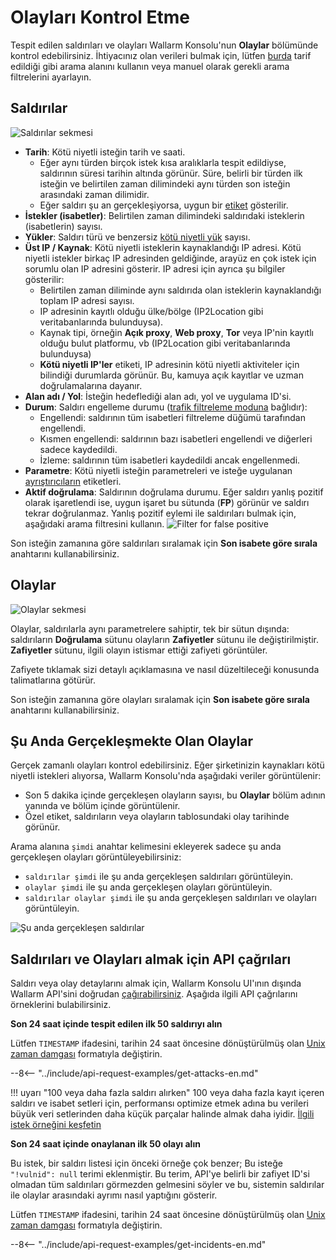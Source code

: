 [link-using-search]:    ../search-and-filters/use-search.md
[link-verify-attack]:   ../events/verify-attack.md

[img-attacks-tab]:      ../../images/user-guides/events/check-attack.png
[img-current-attacks]:  ../../images/glossary/attack-with-one-hit-example.png
[img-incidents-tab]:    ../../images/user-guides/events/incident-vuln.png
[img-vulns-tab]:        ../../images/user-guides/events/check-vulns.png
[img-show-falsepositive]: ../../images/user-guides/events/filter-for-falsepositive.png
[use-search]:             ../search-and-filters/use-search.md
[search-by-attack-status]: ../search-and-filters/use-search.md#search-attacks-by-the-action

# Olayları Kontrol Etme

Tespit edilen saldırıları ve olayları Wallarm Konsolu'nun **Olaylar** bölümünde kontrol edebilirsiniz. İhtiyacınız olan verileri bulmak için, lütfen [burda][use-search] tarif edildiği gibi arama alanını kullanın veya manuel olarak gerekli arama filtrelerini ayarlayın.

## Saldırılar

![Saldırılar sekmesi][img-attacks-tab]

* **Tarih**: Kötü niyetli isteğin tarih ve saati.
    * Eğer aynı türden birçok istek kısa aralıklarla tespit edildiyse, saldırının süresi tarihin altında görünür. Süre, belirli bir türden ilk isteğin ve belirtilen zaman dilimindeki aynı türden son isteğin arasındaki zaman dilimidir. 
    * Eğer saldırı şu an gerçekleşiyorsa, uygun bir [etiket](#events-that-are-currently-happening) gösterilir.
* **İstekler (isabetler)**: Belirtilen zaman dilimindeki saldırıdaki isteklerin (isabetlerin) sayısı. 
* **Yükler**: Saldırı türü ve benzersiz [kötü niyetli yük](../../glossary-en.md#malicious-payload) sayısı. 
* **Üst IP / Kaynak**: Kötü niyetli isteklerin kaynaklandığı IP adresi. Kötü niyetli istekler birkaç IP adresinden geldiğinde, arayüz en çok istek için sorumlu olan IP adresini gösterir. IP adresi için ayrıca şu bilgiler gösterilir:
     * Belirtilen zaman diliminde aynı saldırıda olan isteklerin kaynaklandığı toplam IP adresi sayısı. 
     * IP adresinin kayıtlı olduğu ülke/bölge (IP2Location gibi veritabanlarında bulunduysa).
     * Kaynak tipi, örneğin **Açık proxy**, **Web proxy**, **Tor** veya IP'nin kayıtlı olduğu bulut platformu, vb (IP2Location gibi veritabanlarında bulunduysa)
     * **Kötü niyetli IP'ler** etiketi, IP adresinin kötü niyetli aktiviteler için bilindiği durumlarda görünür. Bu, kamuya açık kayıtlar ve uzman doğrulamalarına dayanır.
* **Alan adı / Yol**: İsteğin hedeflediği alan adı, yol ve uygulama ID'si.
* **Durum**: Saldırı engelleme durumu ([trafik filtreleme moduna](../../admin-en/configure-wallarm-mode.md) bağlıdır):
     * Engellendi: saldırının tüm isabetleri filtreleme düğümü tarafından engellendi.
     * Kısmen engellendi: saldırının bazı isabetleri engellendi ve diğerleri sadece kaydedildi.
     * İzleme: saldırının tüm isabetleri kaydedildi ancak engellenmedi.
* **Parametre**: Kötü niyetli isteğin parametreleri ve isteğe uygulanan [ayrıştırıcıların](../rules/request-processing.md) etiketleri.
* **Aktif doğrulama**: Saldırının doğrulama durumu. Eğer saldırı yanlış pozitif olarak işaretlendi ise, uygun işaret bu sütunda (**FP**) görünür ve saldırı tekrar doğrulanmaz. Yanlış pozitif eylemi ile saldırıları bulmak için, aşağıdaki arama filtresini kullanın.
    ![Filter for false positive][img-show-falsepositive]

Son isteğin zamanına göre saldırıları sıralamak için **Son isabete göre sırala** anahtarını kullanabilirsiniz.

## Olaylar

![Olaylar sekmesi][img-incidents-tab]

Olaylar, saldırılarla aynı parametrelere sahiptir, tek bir sütun dışında: saldırıların **Doğrulama** sütunu olayların **Zafiyetler** sütunu ile değiştirilmiştir. **Zafiyetler** sütunu, ilgili olayın istismar ettiği zafiyeti görüntüler.

Zafiyete tıklamak sizi detaylı açıklamasına ve nasıl düzeltileceği konusunda talimatlarına götürür.

Son isteğin zamanına göre olayları sıralamak için **Son isabete göre sırala** anahtarını kullanabilirsiniz.

## Şu Anda Gerçekleşmekte Olan Olaylar

Gerçek zamanlı olayları kontrol edebilirsiniz. Eğer şirketinizin kaynakları kötü niyetli istekleri alıyorsa, Wallarm Konsolu'nda aşağıdaki veriler görüntülenir:

* Son 5 dakika içinde gerçekleşen olayların sayısı, bu **Olaylar** bölüm adının yanında ve bölüm içinde görüntülenir.
* Özel etiket, saldırıların veya olayların tablosundaki olay tarihinde görünür.

Arama alanına `şimdi` anahtar kelimesini ekleyerek sadece şu anda gerçekleşen olayları görüntüleyebilirsiniz:

* `saldırılar şimdi` ile şu anda gerçekleşen saldırıları görüntüleyin.
* `olaylar şimdi` ile şu anda gerçekleşen olayları görüntüleyin.
* `saldırılar olaylar şimdi` ile şu anda gerçekleşen saldırıları ve olayları görüntüleyin.

![Şu anda gerçekleşen saldırılar][img-current-attacks]

## Saldırıları ve Olayları almak için API çağrıları

Saldırı veya olay detaylarını almak için, Wallarm Konsolu UI'ının dışında Wallarm API'sini doğrudan [çağırabilirsiniz](../../api/overview.md). Aşağıda ilgili API çağrılarını örneklerini bulabilirsiniz.

**Son 24 saat içinde tespit edilen ilk 50 saldırıyı alın**

Lütfen `TIMESTAMP` ifadesini, tarihin 24 saat öncesine dönüştürülmüş olan [Unix zaman damgası](https://www.unixtimestamp.com/) formatıyla değiştirin.

--8<-- "../include/api-request-examples/get-attacks-en.md"

!!! uyarı "100 veya daha fazla saldırı alırken"
    100 veya daha fazla kayıt içeren saldırı ve isabet setleri için, performansı optimize etmek adına bu verileri büyük veri setlerinden daha küçük parçalar halinde almak daha iyidir. [İlgili istek örneğini keşfetin](../../api/request-examples.md#get-a-large-number-of-attacks-100-and-more)

**Son 24 saat içinde onaylanan ilk 50 olayı alın**

Bu istek, bir saldırı listesi için önceki örneğe çok benzer; Bu isteğe `"!vulnid": null` terimi eklenmiştir. Bu terim, API'ye belirli bir zafiyet ID'si olmadan tüm saldırıları görmezden gelmesini söyler ve bu, sistemin saldırılar ile olaylar arasındaki ayrımı nasıl yaptığını gösterir.

Lütfen `TIMESTAMP` ifadesini, tarihin 24 saat öncesine dönüştürülmüş olan [Unix zaman damgası](https://www.unixtimestamp.com/) formatıyla değiştirin.

--8<-- "../include/api-request-examples/get-incidents-en.md"